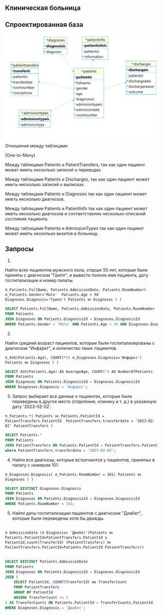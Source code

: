 ## Клиническая больница 


## Спроектированная база 

<img src="images/diagram.png">

Отношения между таблицами 

(One-to-Many)

Между таблицами Patients и PatientTransfers, так как один пациент может иметь несколько записей о переводах.

Между таблицами Patients и Discharges, так как один пациент может иметь несколько записей о выписках.

Между таблицами Patients и Diagnoses так как один пациент может иметь несколько диагнозов.

Между таблицами Patients и PatientInfo так как один пациент может иметь несколько диагнозов и соответственно несколько описаний состояния пациента.

Между таблицами Patients и AdmissionTypes так как один пациент может иметь несколько визитов в больницу.

## Запросы 

1. 

Найти всех пациентов мужского пола, старше 50 лет, которые были приняты с диагнозом "Грипп", и вывести полное имя пациента, дату госпитализации и номер палаты.

```
π_Patients.FullName, Patients.AdmissionDate, Patients.RoomNumber( σ_Patients.Gender='Male'  Patients.Age > 50  Diagnoses.Diagnosis='Грипп'( Patients ⋈ Diagnoses ) )
```

``` sql 
SELECT Patients.FullName, Patients.AdmissionDate, Patients.RoomNumber
FROM Patients
JOIN Diagnoses ON Patients.DiagnosisId = Diagnoses.DiagnosisId
WHERE Patients.Gender = 'Male' AND Patients.Age > 50 AND Diagnoses.Diagnosis = 'Грипп';
``` 


2. 
Найти средний возраст пациентов, которые были госпитализированы с диагнозом "Инфаркт", и количество таких пациентов.


```
π_AVG(Patients.Age), COUNT(*)( σ_Diagnoses.Diagnosis='Инфаркт'( Patients ⋈ Diagnoses ) )
```

``` sql
SELECT AVG(Patients.Age) AS AverageAge, COUNT(*) AS NumberOfPatients
FROM Patients
JOIN Diagnoses ON Patients.DiagnosisId = Diagnoses.DiagnosisId
WHERE Diagnoses.Diagnosis = 'Инфаркт';
```

3. Запрос выбирает все данные о пациентах, которые были переведены в другое место (отделение, клинику и т. д.) в указанную дату '2023-02-02'.

```
π_Patients.*( Patients ⋈_Patients.PatientId = PatientTransfers.PatientId  PatientTransfers.transferdate = '2023-02-02' PatientTransfers )
```

``` sql
SELECT Patients.*
FROM Patients
JOIN PatientTransfers ON Patients.PatientId = PatientTransfers.PatientId
where PatientTransfers.transferdate = '2023-02-02';
```


4. Найти все диагнозы, которые встречаются у пациентов, принятых в палату с номером 101.


```
π_Diagnoses.Diagnosis( σ_Patients.RoomNumber = 101( Patients ⋈ Diagnoses ) )
```

```sql
SELECT DISTINCT Diagnoses.Diagnosis
FROM Patients
JOIN Diagnoses ON Patients.DiagnosisId = Diagnoses.DiagnosisId
WHERE Patients.RoomNumber = 101;
```


5. Найти даты госпитализации пациентов с диагнозом "Диабет", которые были переведены хотя бы дважды.

``` 

π AdmissionDate (σ Diagnosis= ′Диабет′(Patients ⋈ Patients.PatientId=PatientTransfers.PatientId γ PatientId,count(TransferId) (PatientTransfers) ⋈ PatientTransfers.PatientId=Patients.PatientId PatientTransfers))
```

```sql

SELECT DISTINCT Patients.AdmissionDate
FROM Patients
JOIN Diagnoses ON Patients.DiagnosisId = Diagnoses.DiagnosisId
JOIN (
    SELECT PatientId, COUNT(TransferId) as TransferCount
    FROM PatientTransfers
    GROUP BY PatientId
    HAVING TransferCount >= 2
) AS TransferCounts ON Patients.PatientId = TransferCounts.PatientId
WHERE Diagnoses.Diagnosis = 'Диабет';
```